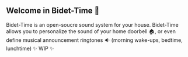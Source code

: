 ## Welcome in Bidet-Time 👋

Bidet-Time is an open-soucre sound system for your house. 
Bidet-Time allows you to personalize the sound of your home doorbell 🏠, or even define musical announcement ringtones 🔉 (morning wake-ups, bedtime, lunchtime) 
✨ WIP ✨
